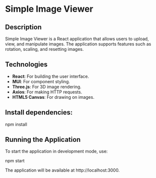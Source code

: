 # Simple Image Viewer

## Description

Simple Image Viewer is a React application that allows users to upload, view, and manipulate images. The application supports features such as rotation, scaling, and resetting images.

## Technologies

- **React**: For building the user interface.
- **MUI**: For component styling.
- **Three.js**: For 3D image rendering.
- **Axios**: For making HTTP requests.
- **HTML5 Canvas**: For drawing on images.

## Install dependencies:

npm install

## Running the Application

To start the application in development mode, use:

npm start

The application will be available at http://localhost:3000.
